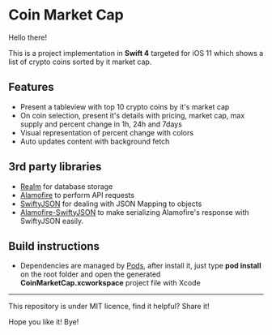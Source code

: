 Coin Market Cap
===================

Hello there!

This is a project implementation in **Swift 4** targeted for iOS 11 which shows a list of crypto coins sorted by it market cap.

Features
-------------
- Present a tableview with top 10 crypto coins by it's market cap
- On coin selection, present it's details with pricing, market cap, max supply and percent change in 1h, 24h and 7days
- Visual representation of percent change with colors
- Auto updates content with background fetch

3rd party libraries
-------------
- [Realm](http://realm.io/) for database storage
- [Alamofire](https://github.com/Alamofire/Alamofire) to perform API requests
- [SwiftyJSON](https://github.com/SwiftyJSON/SwiftyJSON) for dealing with JSON Mapping to objects
- [Alamofire-SwiftyJSON](https://github.com/SwiftyJSON/Alamofire-SwiftyJSON) to make serializing Alamofire's response with SwiftyJSON easily.


Build instructions
-------------
- Dependencies are managed by [Pods](https://cocoapods.org/), after install it, just type **pod install** on the root folder and open the generated **CoinMarketCap.xcworkspace** project file with Xcode


----------

This repository is under MIT licence, find it helpful? Share it!

Hope you like it!
Bye!
